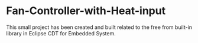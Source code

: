 # Fan-Controller-with-Heat-input
This small project has been created and built related to the free from built-in library in Eclipse CDT for Embedded System. 
